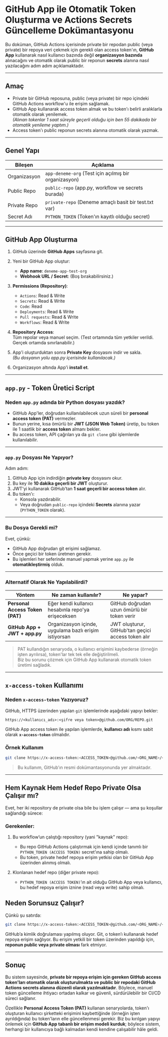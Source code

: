 # GitHub App ile Otomatik Token Oluşturma ve Actions Secrets Güncelleme Dokümantasyonu

Bu doküman, GitHub Actions içerisinde private bir repodan public (veya private) bir repoya veri çekmek için gerekli olan access token'ın, **GitHub App** kullanarak nasıl kullanıcı bazında değil **organizasyon bazında** alınacağını ve otomatik olarak public bir reponun **secrets** alanına nasıl yazılacağını adım adım açıklamaktadır.

---

## Amaç

- Private bir GitHub reposuna, public (veya private) bir repo içindeki GitHub Actions workflow'u ile erişim sağlamak.  
- GitHub App kullanarak access token almak ve bu token'ı belirli aralıklarla otomatik olarak yenilemek.  
  _(Alınan tokenlar 1 saat süreyle geçerli olduğu için ben 55 dakikada bir otomatik yenileme yaptım.)_  
- Access token'ı public reponun secrets alanına otomatik olarak yazmak.

---

## Genel Yapı

| Bileşen        | Açıklama                                           |
| -------------- | -------------------------------------------------- |
| Organizasyon   | `app-deneme-org` (Test için açılmış bir organizasyon) |
| Public Repo    | `public-repo` (app.py, workflow ve secrets burada) |
| Private Repo   | `private-repo` (Deneme amaçlı basit bir test.txt var) |
| Secret Adı     | `PYTHON_TOKEN` (Token'ın kayıtlı olduğu secret)   |

---

## GitHub App Oluşturma

1. GitHub üzerinde **GitHub Apps** sayfasına git.
2. Yeni bir GitHub App oluştur:

   - **App name**: `deneme-app-test-org`  
   - **Webhook URL / Secret**: (Boş bırakabilirsiniz.)

3. **Permissions (Repository)**:

   - `Actions`: Read & Write  
   - `Secrets`: Read & Write  
   - `Code`: Read  
   - `Deployments`: Read & Write  
   - `Pull requests`: Read & Write  
   - `Workflows`: Read & Write  

4. **Repository Access**:  
   Tüm repolar veya manuel seçim. (Test ortamında tüm yetkiler verildi. Gerçek ortamda sınırlanabilir.)

5. App'i oluşturduktan sonra **Private Key** dosyasını indir ve sakla.  
   _(Bu dosyanın yolu app.py içerisinde kullanılacak.)_

6. Organizasyon altında App'i **install et**.

---

## `app.py` - Token Üretici Script

### Neden `app.py` adında bir Python dosyası yazdık?

- GitHub App'ler, doğrudan kullanılabilecek uzun süreli bir **personal access token (PAT)** vermezler.
- Bunun yerine, kısa ömürlü bir **JWT (JSON Web Token)** üretip, bu token ile 1 saatlik bir **access token** almanı bekler.
- Bu access token, API çağrıları ya da `git clone` gibi işlemlerde kullanılabilir.

---

### `app.py` Dosyası Ne Yapıyor?

Adım adım:

1. GitHub App için indirdiğin **private key** dosyasını okur.
2. Bu key ile **10 dakika geçerli bir JWT** oluşturur.
3. JWT’yi kullanarak GitHub’tan **1 saat geçerli bir access token** alır.
4. Bu token'ı:
   - Konsola yazdırabilir.
   - Veya doğrudan `public-repo` içindeki **Secrets** alanına yazar (`PYTHON_TOKEN` olarak).

---

### Bu Dosya Gerekli mi?

Evet, çünkü:

- GitHub App doğrudan git erişimi sağlamaz.
- Önce geçici bir token üretmen gerekir.
- Bu işlemleri her seferinde manuel yapmak yerine `app.py` ile **otomatikleştirmiş** olduk.

---

### Alternatif Olarak Ne Yapılabilirdi?

| Yöntem                           | Ne zaman kullanılır?                                    | Ne yapar?                                               |
| -------------------------------- | -------------------------------------------------------- | ------------------------------------------------------- |
| **Personal Access Token (PAT)**  | Eğer kendi kullanıcı hesabınla repo'ya erişeceksen      | GitHub doğrudan uzun ömürlü bir token verir             |
| **GitHub App + JWT + app.py**    | Organizasyon içinde, uygulama bazlı erişim istiyorsan   | JWT oluşturur, GitHub'tan geçici access token alır      |

> PAT kullandığın senaryoda, o kullanıcı erişimini kaybederse (örneğin işten ayrılırsa), token'lar tek tek elle değiştirilmeli.  
> Biz bu sorunu çözmek için GitHub App kullanarak otomatik token üretimi sağladık.

---

## `x-access-token` Kullanımı

### Neden `x-access-token` Yazıyoruz?

GitHub, HTTPS üzerinden yapılan `git` işlemlerinde aşağıdaki yapıyı bekler:

```
https://<kullanıcı_adı>:<şifre veya token>@github.com/ORG/REPO.git
```

GitHub App access token ile yapılan işlemlerde, **kullanıcı adı** kısmı sabit olarak **`x-access-token`** olmalıdır.

### Örnek Kullanım

```bash
git clone https://x-access-token:<ACCESS_TOKEN>@github.com/<ORG_NAME>/<REPO_NAME>.git
```

> Bu kullanım, GitHub’ın resmi dokümantasyonunda yer almaktadır.

---

## Hem Kaynak Hem Hedef Repo Private Olsa Çalışır mı?

Evet, her iki repository de private olsa bile bu işlem çalışır — ama şu koşullar sağlandığı sürece:

### Gerekenler:

1. Bu workflow’un çalıştığı repository (yani "kaynak" repo):
   - Bu repo GitHub Actions çalıştırmak için kendi içinde tanımlı bir `PYTHON_TOKEN (ACCESS TOKEN)` secret’ına sahip olmalı.
   - Bu token, private hedef repoya erişim yetkisi olan bir GitHub App üzerinden alınmış olmalı.

2. Klonlanan hedef repo (diğer private repo):
   - `PYTHON_TOKEN (ACCESS TOKEN)`’ın ait olduğu GitHub App veya kullanıcı, bu hedef repoya erişim iznine (read veya write) sahip olmalı.

## Neden Sorunsuz Çalışır?

Çünkü şu satırda:

```bash
git clone https://x-access-token:<ACCESS_TOKEN>@github.com/<ORG_NAME>/<REPO_NAME>.git
```

GitHub’a kimlik doğrulaması yapılmış oluyor. Git, o token’ı kullanarak hedef repoya erişim sağlıyor. Bu erişim yetkili bir token üzerinden yapıldığı için, **reponun public veya private olması** fark etmiyor.

---

## Sonuç

Bu sistem sayesinde, **private bir repoya erişim için gereken GitHub access token'ları otomatik olarak oluşturulmakta ve public bir repodaki GitHub Actions secrets alanına düzenli olarak yazılmaktadır**. Böylece, manuel token güncelleme ihtiyacı ortadan kalkar ve güvenli, sürdürülebilir bir CI/CD süreci sağlanır.

Özellikle **Personal Access Token (PAT)** kullanan senaryolarda, token'ı oluşturan kullanıcı şirketteki erişimini kaybettiğinde (örneğin işten ayrıldığında) bu token'ların elle güncellenmesi gerekir. Biz bu kırılgan yapıyı önlemek için **GitHub App tabanlı bir erişim modeli kurduk**; böylece sistem, herhangi bir kullanıcıya bağlı kalmadan kendi kendine çalışabilir hâle geldi.